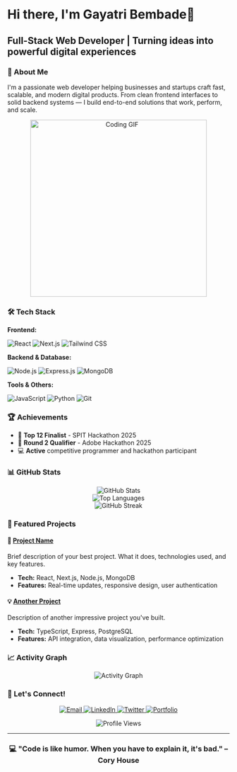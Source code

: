 # Hi there, I'm Gayatri Bembade👋

## Full-Stack Web Developer | Turning ideas into powerful digital experiences

### 🚀 About Me
I'm a passionate web developer helping businesses and startups craft fast, scalable, and modern digital products. From clean frontend interfaces to solid backend systems — I build end-to-end solutions that work, perform, and scale.

<div align="center">
  <img src="https://user-images.githubusercontent.com/74038190/229223263-cf2e4b07-2615-4f87-9c38-e37600f8381a.gif" width="400" alt="Coding GIF">
</div>

### 🛠️ Tech Stack

**Frontend:**
<p>
  <img src="https://img.shields.io/badge/React-20232A?style=for-the-badge&logo=react&logoColor=61DAFB" alt="React" />
  <img src="https://img.shields.io/badge/Next.js-000000?style=for-the-badge&logo=next.js&logoColor=white" alt="Next.js" />
  <img src="https://img.shields.io/badge/Tailwind_CSS-38B2AC?style=for-the-badge&logo=tailwind-css&logoColor=white" alt="Tailwind CSS" />
</p>


**Backend & Database:**
<p>
  <img src="https://img.shields.io/badge/Node.js-43853D?style=for-the-badge&logo=node.js&logoColor=white" alt="Node.js" />
  <img src="https://img.shields.io/badge/Express.js-404D59?style=for-the-badge&logo=express&logoColor=white" alt="Express.js" />
  <img src="https://img.shields.io/badge/MongoDB-4EA94B?style=for-the-badge&logo=mongodb&logoColor=white" alt="MongoDB" />
<!--   <img src="https://img.shields.io/badge/PostgreSQL-316192?style=for-the-badge&logo=postgresql&logoColor=white" alt="PostgreSQL" /> -->
</p>

**Tools & Others:**
<p>
<!--   <img src="https://img.shields.io/badge/TypeScript-007ACC?style=for-the-badge&logo=typescript&logoColor=white" alt="TypeScript" /> -->
  <img src="https://img.shields.io/badge/JavaScript-F7DF1E?style=for-the-badge&logo=javascript&logoColor=black" alt="JavaScript" />
  <img src="https://img.shields.io/badge/Python-3776AB?style=for-the-badge&logo=python&logoColor=white" alt="Python" />
  <img src="https://img.shields.io/badge/Git-F05032?style=for-the-badge&logo=git&logoColor=white" alt="Git" />
</p>

### 🏆 Achievements
- 🥇 **Top 12 Finalist** - SPIT Hackathon 2025
- 🎯 **Round 2 Qualifier** - Adobe Hackathon 2025
- 💻 **Active** competitive programmer and hackathon participant

### 📊 GitHub Stats

<div align="center">
  <img src="https://github-readme-stats.vercel.app/api?username=yourusername&show_icons=true&theme=radical&hide_border=true&count_private=true" alt="GitHub Stats" />
</div>

<div align="center">
  <img src="https://github-readme-stats.vercel.app/api/top-langs/?username=yourusername&layout=compact&theme=radical&hide_border=true" alt="Top Languages" />
</div>

<div align="center">
  <img src="https://github-readme-streak-stats.herokuapp.com/?user=yourusername&theme=radical&hide_border=true" alt="GitHub Streak" />
</div>

### 🌟 Featured Projects

#### 🚀 [Project Name](https://github.com/yourusername/project-repo)
Brief description of your best project. What it does, technologies used, and key features.
- **Tech:** React, Next.js, Node.js, MongoDB
- **Features:** Real-time updates, responsive design, user authentication

#### 💡 [Another Project](https://github.com/yourusername/another-repo)
Description of another impressive project you've built.
- **Tech:** TypeScript, Express, PostgreSQL
- **Features:** API integration, data visualization, performance optimization

### 📈 Activity Graph
<div align="center">
  <img src="https://github-readme-activity-graph.vercel.app/graph?username=yourusername&theme=react-dark&hide_border=true" alt="Activity Graph" />
</div>

### 🤝 Let's Connect!

<p align="center">
  <a href="mailto:your.email@gmail.com">
    <img src="https://img.shields.io/badge/Email-D14836?style=for-the-badge&logo=gmail&logoColor=white" alt="Email" />
  </a>
  <a href="https://linkedin.com/in/yourprofile">
    <img src="https://img.shields.io/badge/LinkedIn-0077B5?style=for-the-badge&logo=linkedin&logoColor=white" alt="LinkedIn" />
  </a>
  <a href="https://twitter.com/yourhandle">
    <img src="https://img.shields.io/badge/Twitter-1DA1F2?style=for-the-badge&logo=twitter&logoColor=white" alt="Twitter" />
  </a>
  <a href="https://yourportfolio.com">
    <img src="https://img.shields.io/badge/Portfolio-000000?style=for-the-badge&logo=About.me&logoColor=white" alt="Portfolio" />
  </a>
</p>

<div align="center">
  <img src="https://komarev.com/ghpv/?username=yourusername&style=for-the-badge&color=brightgreen" alt="Profile Views" />
</div>

---

<div align="center">
  <h3>💻 "Code is like humor. When you have to explain it, it's bad." – Cory House</h3>
</div>
